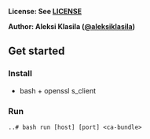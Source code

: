 **License: See [LICENSE](../../LICENSE)**

**Author: Aleksi Klasila ([@aleksiklasila](https://github.com/aleksiklasila))**

## Get started

### Install

* bash + openssl s_client

### Run

```
..# bash run [host] [port] <ca-bundle>
```
